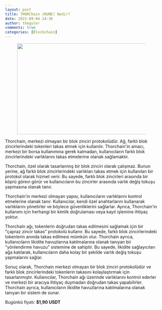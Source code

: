 ```yaml
---
layout: post
title: THORChain (RUNE) Nedir?
date: 2022-09-04 14:36
author: theguler
comments: true
categories: [Blockchain]
---
```

<!-- wp:image {"id":4296,"width":541,"height":299,"sizeSlug":"large","linkDestination":"none"} -->
<figure class="wp-block-image size-large is-resized"><img src="https://farukguler.com/assets/post_images/thorchain.png?w=1000" alt="" class="wp-image-4296" width="541" height="299" /></figure>
<!-- /wp:image -->

<!-- wp:paragraph -->
<p>Thorchain, merkezi olmayan bir blok zinciri protokolüdür. Ağ, farklı blok zincirlerindeki tokenleri takas etmek için kullanılır. Thorchain'in amacı, merkezi bir borsa kullanımına gerek kalmadan, kullanıcıların farklı blok zincirlerindeki varlıklarını takas etmelerine olanak sağlamaktır.</p>
<!-- /wp:paragraph -->

<!-- wp:paragraph -->
<p>Thorchain, özel olarak tasarlanmış bir blok zinciri olarak çalışmaz. Bunun yerine, ağ farklı blok zincirlerindeki varlıkları takas etmek için kullanılan bir protokol olarak hizmet verir. Bu sayede, farklı blok zincirleri arasında bir köprü görevi görür ve kullanıcıların bu zincirler arasında varlık değiş tokuşu yapmasına olanak tanır.</p>
<!-- /wp:paragraph -->

<!-- wp:paragraph -->
<p>Thorchain'in merkezi olmayan yapısı, kullanıcıların varlıklarını kontrol etmelerine olanak tanır. Kullanıcılar, kendi özel anahtarlarını kullanarak varlıklarını yönetirler ve böylece güvenliklerini sağlarlar. Ayrıca, Thorchain'in kullanımı için herhangi bir kimlik doğrulaması veya kayıt işlemine ihtiyaç yoktur.</p>
<!-- /wp:paragraph -->

<!-- wp:paragraph -->
<p>Thorchain ağı, tokenlerin doğrudan takas edilmesini sağlamak için bir "çapraz zincir takas" protokolü kullanır. Bu sayede, farklı blok zincirlerindeki tokenlerin anında takas edilmesi mümkün olur. Thorchain ayrıca, kullanıcıların likidite havuzlarına katılmalarına olanak tanıyan bir "yönlendirme havuzu" sistemine de sahiptir. Bu sayede, likidite sağlayıcıları ağa katılarak, kullanıcıların daha kolay bir şekilde varlık değiş tokuşu yapmalarını sağlar.</p>
<!-- /wp:paragraph -->

<!-- wp:paragraph -->
<p>Sonuç olarak, Thorchain merkezi olmayan bir blok zinciri protokolüdür ve farklı blok zincirlerindeki tokenlerin takasını kolaylaştırmak için tasarlanmıştır. Kullanıcılar, Thorchain ağı üzerinde varlıklarını kontrol ederler ve merkezi bir aracıya ihtiyaç duymadan doğrudan takas yapabilirler. Thorchain ayrıca, kullanıcıların likidite havuzlarına katılmalarına olanak tanıyan bir sistem de sunar.</p>
<!-- /wp:paragraph -->

<!-- wp:paragraph -->
<p>Bugünkü fiyatı:&nbsp;<strong><strong><strong>$1,90</strong></strong> USDT</strong></p>
<!-- /wp:paragraph -->
